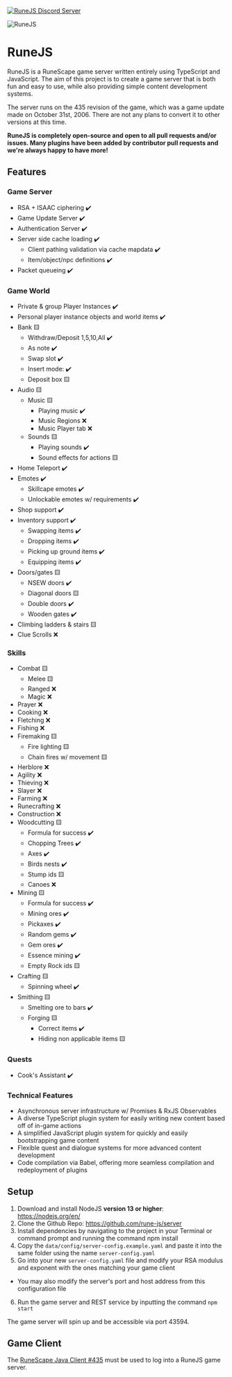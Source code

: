 [![RuneJS Discord Server](https://img.shields.io/discord/678751302297059336?label=RuneJS%20Discord&logo=discord)](https://discord.gg/5P74nSh)


![RuneJS](https://i.imgur.com/osF9OSD.png)

# RuneJS

RuneJS is a RuneScape game server written entirely using TypeScript and JavaScript. The aim of this project is to create a game server that is both fun and easy to use, while also providing simple content development systems.

The server runs on the 435 revision of the game, which was a game update made on October 31st, 2006. There are not any plans to convert it to other versions at this time.

**RuneJS is completely open-source and open to all pull requests and/or issues. Many plugins have been added by contributor pull requests and we're always happy to have more!**

## Features
    
### Game Server

* RSA + ISAAC ciphering :heavy_check_mark:
* Game Update Server :heavy_check_mark:
* Authentication Server :heavy_check_mark:
* Server side cache loading :heavy_check_mark:
    * Client pathing validation via cache mapdata :heavy_check_mark:
    * Item/object/npc definitions :heavy_check_mark:
* Packet queueing  :heavy_check_mark:

### Game World

* Private & group Player Instances :heavy_check_mark:
* Personal player instance objects and world items :heavy_check_mark:
* Bank :yellow_square: 
    * Withdraw/Deposit 1,5,10,All :heavy_check_mark:
    * As note  :heavy_check_mark: 
    * Swap slot :heavy_check_mark:
    * Insert mode: :heavy_check_mark:
    * Deposit box :yellow_square: 
* Audio :yellow_square:
    * Music :yellow_square:
        * Playing music :heavy_check_mark:
        * Music Regions :x:
        * Music Player tab :x:
    * Sounds :yellow_square:
        * Playing sounds :heavy_check_mark:
        * Sound effects for actions :yellow_square:
* Home Teleport :heavy_check_mark:
* Emotes :heavy_check_mark:
    * Skillcape emotes :heavy_check_mark:
    * Unlockable emotes w/ requirements :heavy_check_mark:
* Shop support :heavy_check_mark:
* Inventory support :heavy_check_mark:
    * Swapping items :heavy_check_mark:
    * Dropping items :heavy_check_mark:
    * Picking up ground items :heavy_check_mark:
    * Equipping items :heavy_check_mark:
* Doors/gates :yellow_square: 
    * NSEW doors :heavy_check_mark:
    * Diagonal doors :yellow_square:
    * Double doors :heavy_check_mark: 
    * Wooden gates :heavy_check_mark: 
* Climbing ladders & stairs :yellow_square:
* Clue Scrolls :x:

### Skills

* Combat :yellow_square:
    * Melee :yellow_square:
    * Ranged :x:
    * Magic :x:
* Prayer :x:
* Cooking :x:
* Fletching :x:
* Fishing :x:
* Firemaking :yellow_square:
    * Fire lighting :yellow_square:
    * Chain fires w/ movement :yellow_square:
* Herblore :x:
* Agility :x:
* Thieving :x:
* Slayer :x:
* Farming :x:
* Runecrafting :x:
* Construction :x:
* Woodcutting :yellow_square: 
    * Formula for success :heavy_check_mark:
    * Chopping Trees :heavy_check_mark: 
    * Axes :heavy_check_mark:
    * Birds nests  :heavy_check_mark: 
    * Stump ids :yellow_square: 
    * Canoes :x:
* Mining :yellow_square: 
    * Formula for success :heavy_check_mark:
    * Mining ores :heavy_check_mark: 
    * Pickaxes :heavy_check_mark:
    * Random gems  :heavy_check_mark: 
    * Gem ores :heavy_check_mark:
    * Essence mining :heavy_check_mark:
    * Empty Rock ids :yellow_square: 
* Crafting :yellow_square: 
    * Spinning wheel :heavy_check_mark:
* Smithing :yellow_square: 
    * Smelting ore to bars :heavy_check_mark:
    * Forging :yellow_square:
        * Correct items :heavy_check_mark:
        * Hiding non applicable items :yellow_square: 
    
### Quests
* Cook's Assistant :heavy_check_mark:

### Technical Features

* Asynchronous server infrastructure w/ Promises & RxJS Observables
* A diverse TypeScript plugin system for easily writing new content based off of in-game actions
* A simplified JavaScript plugin system for quickly and easily bootstrapping game content
* Flexible quest and dialogue systems for more advanced content development
* Code compilation via Babel, offering more seamless compilation and redeployment of plugins

## Setup

1. Download and install NodeJS **version 13 or higher**: https://nodejs.org/en/
2. Clone the Github Repo: https://github.com/rune-js/server
3. Install dependencies by navigating to the project in your Terminal or command prompt and running the command npm install
4. Copy the `data/config/server-config.example.yaml` and paste it into the same folder using the name `server-config.yaml`
5. Go into your new `server-config.yaml` file and modify your RSA modulus and exponent with the ones matching your game client
  - You may also modify the server's port and host address from this configuration file
6. Run the game server and REST service by inputting the command `npm start`

The game server will spin up and be accessible via port 43594.

## Game Client

The [RuneScape Java Client #435](https://github.com/rune-js/refactored-client-435) must be used to log into a RuneJS game server.
